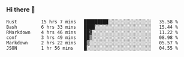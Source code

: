 ### Hi there 👋

<!--
**gustavkrist/gustavkrist** is a ✨ _special_ ✨ repository because its `README.md` (this file) appears on your GitHub profile.

Here are some ideas to get you started:

- 🔭 I’m currently working on ...
- 🌱 I’m currently learning ...
- 👯 I’m looking to collaborate on ...
- 🤔 I’m looking for help with ...
- 💬 Ask me about ...
- 📫 How to reach me: ...
- 😄 Pronouns: ...
- ⚡ Fun fact: ...
-->

<!--START_SECTION:waka-->

```text
Rust         15 hrs 7 mins   █████████░░░░░░░░░░░░░░░░   35.58 %
Bash         6 hrs 33 mins   ████░░░░░░░░░░░░░░░░░░░░░   15.44 %
RMarkdown    4 hrs 46 mins   ██▓░░░░░░░░░░░░░░░░░░░░░░   11.22 %
conf         3 hrs 49 mins   ██▒░░░░░░░░░░░░░░░░░░░░░░   08.98 %
Markdown     2 hrs 22 mins   █▒░░░░░░░░░░░░░░░░░░░░░░░   05.57 %
JSON         1 hr 56 mins    █░░░░░░░░░░░░░░░░░░░░░░░░   04.55 %
```

<!--END_SECTION:waka-->

